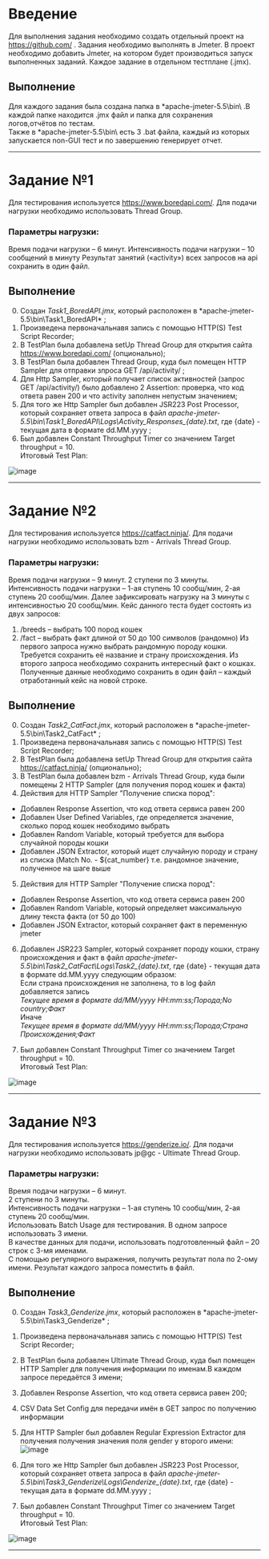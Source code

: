 # Введение
Для выполнения задания необходимо создать отдельный проект на https://github.com/ .
Задания необходимо выполнять в Jmeter. В проект необходимо добавить Jmeter, на котором будет производиться запуск выполненных заданий. Каждое задание в отдельном тестплане (.jmx).

## Выполнение

Для каждого задания была создана папка в *apache-jmeter-5.5\bin\ .В каждой папке находится .jmx файл и папка для сохранения логов,отчётов по тестам.<br />
Также в *apache-jmeter-5.5\bin\ есть 3 .bat файла, каждый из которых запускается non-GUI тест и по завершению генерирует отчет.<br />
_____

# Задание №1

Для тестирования используется https://www.boredapi.com/.
Для подачи нагрузки необходимо использовать Thread Group.

### Параметры нагрузки:

Время подачи нагрузки – 6 минут.
Интенсивность подачи нагрузки – 10 сообщений в минуту
Результат занятий («activity») всех запросов на api сохранить в один файл.

## Выполнение
0. Создан *Task1_BoredAPI.jmx*, который  расположен  в *apache-jmeter-5.5\bin\Task1_BoredAPI\* ;<br />
1. Произведена первоначальнавя запись с помощью HTTP(S) Test Script Recorder;<br />
2. В TestPlan была добавлена setUp Thread Group для открытия сайта https://www.boredapi.com/ (опционально);<br />
3. В TestPlan была добавлен Thread Group, куда был помещен  HTTP Sampler для отправки зпроса GET /api/activity/ ;<br />
4. Для Http Sampler, который получает список активностей (запрос GET /api/activity/) было добавлено 2 Assertion: проверка, что код ответа равен 200 и что activity заполнен непустым значением;<br />
5. Для того же Http Sampler был добавлен JSR223 Post Processor, который сохраняет ответа запроса в файл *apache-jmeter-5.5\bin\Task1_BoredAPI\Logs\Activity_Responses_{date}.txt*, где {date} - текущая дата в формате dd.MM.yyyy ;<br />
6. Был добавлен Constant Throughput Timer со значением Target throughput = 10.<br />
Итоговый Test Plan:

![image](https://user-images.githubusercontent.com/69314117/232704202-537d4041-3a28-4130-b54d-354831ad5d25.png)





_____

# Задание №2

Для тестирования используется https://catfact.ninja/. 
Для подачи нагрузки необходимо использовать bzm - Arrivals Thread Group.

### Параметры нагрузки:

Время подачи нагрузки – 9 минут.
2 ступени по 3 минуты.
Интенсивность подачи нагрузки – 1-ая ступень 10 сообщ/мин, 2-ая ступень 20 сообщ/мин.
Далее зафиксировать нагрузку на 3 минуты с интенсивностью 20 сообщ/мин.
Кейс данного теста будет состоять из двух запросов:
1) /breeds – выбрать 100 пород кошек
2) /fact – выбрать факт длиной от 50 до 100 символов (рандомно)
Из первого запроса нужно выбрать рандомную породу кошки. Требуется сохранить её название и страну происхождения.
Из второго запроса необходимо сохранить интересный факт о кошках.
Полученные данные необходимо сохранить в один файл – каждый отработанный кейс на новой строке.

## Выполнение
0. Создан *Task2_CatFact.jmx*, который  расположен  в *apache-jmeter-5.5\bin\Task2_CatFact\* ;<br />
1. Произведена первоначальнавя запись с помощью HTTP(S) Test Script Recorder;<br />
2. В TestPlan была добавлена setUp Thread Group для открытия сайта https://catfact.ninja/ (опционально);<br />
3. В TestPlan была добавлен bzm - Arrivals Thread Group, куда были помещены 2  HTTP Sampler (для получения пород кошек и факта)
4. Действия для  HTTP Sampler "Получение списка пород":<br />

  + Добавлен Response Assertion, что код ответа сервиса равен 200
  + Добавлен User Defined Variables, где определяется значение, сколько пород кошек необходимо выбрать
  + Добавлен Random Variable, который требуется для выбора случайной породы кошки
  + Добавлен JSON Extractor,  который ищет случайную породу и страну из списка (Match No. -  ${cat_number} т.е. рандомное значение, полученное на шаге выше


5. Действия для  HTTP Sampler "Получение списка пород":<br />

  + Добавлен Response Assertion, что код ответа сервиса равен 200
  + Добавлен Random Variable, который определяет максимальную длину текста факта (от 50 до 100)
  + Добавлен JSON Extractor, который сохраняет факт в переменную jmeter

6. Добавлен JSR223 Sampler, который сохраняет породу кошки, страну происхождения и факт в файл *apache-jmeter-5.5\bin\Task2_CatFact\Logs\Task2_{date}.txt*, где {date} - текущая дата в формате dd.MM.yyyy следующим образом:<br />
Если страна происхождения не заполнена, то в log файл добавляется запись<br />
*Текущее время в формате dd/MM/yyyy HH:mm:ss;Порода;No country;Факт*<br />
Иначе<br />
*Текущее время в формате dd/MM/yyyy HH:mm:ss;Порода;Страна Происхождения;Факт*<br />

7. Был добавлен Constant Throughput Timer со значением Target throughput = 10.<br />
Итоговый Test Plan:

![image](https://user-images.githubusercontent.com/69314117/232633196-c0483f06-d2bc-4c01-8b46-628f0d6133d4.png)

_____

# Задание №3

Для тестирования используется https://genderize.io/. 
Для подачи нагрузки необходимо использовать jp@gc - Ultimate Thread Group.

### Параметры нагрузки:

Время подачи нагрузки – 6 минут.<br />
2 ступени по 3 минуты.<br />
Интенсивность подачи нагрузки – 1-ая ступень 10 сообщ/мин, 2-ая ступень 20 сообщ/мин.<br />
Использовать Batch Usage для тестирования. В одном запросе использовать 3 имени.<br />
В качестве данных для подачи, использовать подготовленный файл – 20 строк с 3-мя именами.<br />
С помощью регулярного выражения, получить результат пола по 2-ому имени. Результат каждого запроса поместить в файл.<br />

## Выполнение
0. Создан *Task3_Genderize.jmx*, который  расположен  в *apache-jmeter-5.5\bin\Task3_Genderize\* ;<br />
1. Произведена первоначальнавя запись с помощью HTTP(S) Test Script Recorder;<br />
2. В TestPlan была добавлен Ultimate Thread Group, куда был помещен HTTP Sampler для получения информации по именам.В каждом запросе передаётся 3 имени;<br />
3. Добавлен Response Assertion, что код ответа сервиса равен 200;<br />
4. CSV Data Set Config для передачи имён в GET запрос по получению информации<br />
5. Для HTTP Sampler был добавлен Regular Expression Extractor для получения получения значения поля gender у второго имени:<br />
![image](https://user-images.githubusercontent.com/69314117/232634616-dc0b230f-4b83-49b0-80c0-8f5c96c21e8f.png)

6. Для того же Http Sampler был добавлен JSR223 Post Processor, который сохраняет ответа запроса в файл *apache-jmeter-5.5\bin\Task3_Genderize\Logs\Genderize_{date}.txt*, где {date} - текущая дата в формате dd.MM.yyyy ;<br />
7. Был добавлен Constant Throughput Timer со значением Target throughput = 10.<br />
Итоговый Test Plan:

![image](https://user-images.githubusercontent.com/69314117/232634819-582eab49-b3fe-4db0-8867-f123a169a971.png)

_____
